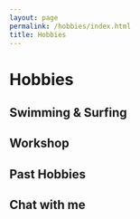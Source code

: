 ```yaml
---
layout: page
permalink: /hobbies/index.html
title: Hobbies
---
```




# Hobbies

## Swimming & Surfing


## Workshop




## Past Hobbies





## Chat with me


